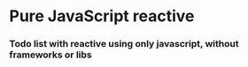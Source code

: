 # Pure JavaScript reactive

### Todo list with reactive using only javascript, without frameworks or libs